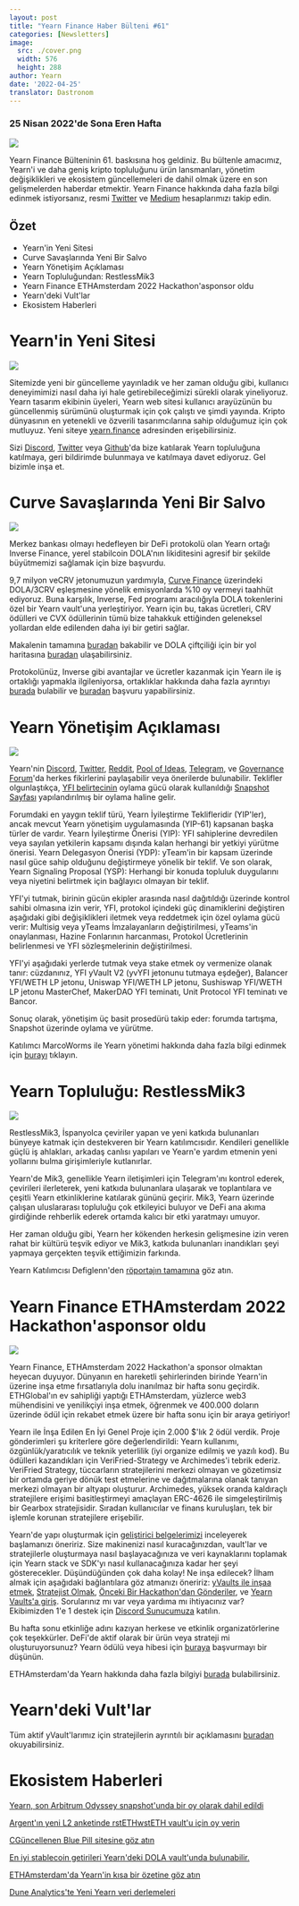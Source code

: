 ```yaml
---
layout: post
title: "Yearn Finance Haber Bülteni #61"
categories: [Newsletters]
image:
  src: ./cover.png
  width: 576
  height: 288
author: Yearn
date: '2022-04-25'
translator: Dastronom
---
```


### 25 Nisan 2022'de Sona Eren Hafta

![](./image1.jpg?w=900&h=453)

Yearn Finance Bülteninin 61. baskısına hoş geldiniz. Bu bültenle amacımız, Yearn'i ve daha geniş kripto topluluğunu ürün lansmanları, yönetim değişiklikleri ve ekosistem güncellemeleri de dahil olmak üzere en son gelişmelerden haberdar etmektir. Yearn Finance hakkında daha fazla bilgi edinmek istiyorsanız, resmi [Twitter](https://twitter.com/iearnfinance) ve [Medium](https://medium.com/iearn) hesaplarımızı takip edin.

## Özet

- Yearn'in Yeni Sitesi
- Curve Savaşlarında Yeni Bir Salvo
- Yearn Yönetişim Açıklaması
- Yearn Topluluğundan: RestlessMik3
- Yearn Finance ETHAmsterdam 2022 Hackathon'asponsor oldu
- Yearn'deki Vult'lar
- Ekosistem Haberleri

# Yearn'in Yeni Sitesi

![](./image2.jpg?w=900&h=458)

Sitemizde yeni bir güncelleme yayınladık ve her zaman olduğu gibi, kullanıcı deneyimimizi nasıl daha iyi hale getirebileceğimizi sürekli olarak yineliyoruz. Yearn tasarım ekibinin üyeleri, Yearn web sitesi kullanıcı arayüzünün bu güncellenmiş sürümünü oluşturmak için çok çalıştı ve şimdi yayında. Kripto dünyasının en yetenekli ve özverili tasarımcılarına sahip olduğumuz için çok mutluyuz. Yeni siteye [yearn.finance](https://yearn.finance/#/portfolio) adresinden erişebilirsiniz.

Sizi [Discord](https://discord.gg/8rF374XkXy), [Twitter](http://twitter.com/iearnfinance) veya [Github](http://github.com/yearn)'da bize katılarak Yearn topluluğuna katılmaya, geri bildirimde bulunmaya ve katılmaya davet ediyoruz. Gel bizimle inşa et.

# Curve Savaşlarında Yeni Bir Salvo

![](./image3.jpg?w=900&h=506)

Merkez bankası olmayı hedefleyen bir DeFi protokolü olan Yearn ortağı Inverse Finance, yerel stabilcoin DOLA'nın likiditesini agresif bir şekilde büyütmemizi sağlamak için bize başvurdu.

9,7 milyon veCRV jetonumuzun yardımıyla, [Curve Finance](https://curve.fi/) üzerindeki DOLA/3CRV eşleşmesine yönelik emisyonlarda %10 oy vermeyi taahhüt ediyoruz. Buna karşılık, Inverse, Fed programı aracılığıyla DOLA tokenlerini özel bir Yearn vault'una yerleştiriyor. Yearn için bu, takas ücretleri, CRV ödülleri ve CVX ödüllerinin tümü bize tahakkuk ettiğinden geleneksel yollardan elde edilenden daha iyi bir getiri sağlar.

Makalenin tamamına [buradan](https://medium.com/inverse-finance/a-new-salvo-in-the-curve-wars-c2badffa0123) bakabilir ve DOLA çiftçiliği için bir yol haritasına [buradan](https://medium.com/inverse-finance/how-to-farm-dola-incentives-today-using-curve-yearn-2a150a2b3afb) ulaşabilirsiniz.

Protokolünüz, Inverse gibi avantajlar ve ücretler kazanmak için Yearn ile iş ortaklığı yapmakla ilgileniyorsa, ortaklıklar hakkında daha fazla ayrıntıyı [burada](https://twitter.com/iearnfinance/status/1367508483952771075) bulabilir ve [buradan](https://yearnfinance.typeform.com/to/uP7xOJUN) başvuru yapabilirsiniz.

# Yearn Yönetişim Açıklaması

![](./image4.jpg?w=900&h=482)

Yearn'nin [Discord](https://discord.com/invite/6PNv2nF), [Twitter](https://twitter.com/iearnfinance), [Reddit](https://www.reddit.com/r/yearn_finance), [Pool of Ideas](https://yearnfinance.notion.site/yearnfinance/Pool-of-Ideas-d75383ade9154d8bb6163388c6c2b39b), [Telegram](https://t.me/yearnfinance/), ve [Governance Forum](https://gov.yearn.finance/)'da herkes fikirlerini paylaşabilir veya önerilerde bulunabilir. Teklifler olgunlaştıkça, [YFI belirtecinin](https://www.coingecko.com/en/coins/yearn-finance) oylama gücü olarak kullanıldığı [Snapshot Sayfası](https://yearn.snapshot.page/#/) yapılandırılmış bir oylama haline gelir.

Forumdaki en yaygın teklif türü, Yearn İyileştirme Teklifleridir (YIP'ler), ancak mevcut Yearn yönetişim uygulamasında (YIP-61) kapsanan başka türler de vardır. Yearn İyileştirme Önerisi (YIP): YFI sahiplerine devredilen veya sayılan yetkilerin kapsamı dışında kalan herhangi bir yetkiyi yürütme önerisi. Yearn Delegasyon Önerisi (YDP): yTeam'in bir kapsam üzerinde nasıl güce sahip olduğunu değiştirmeye yönelik bir teklif. Ve son olarak, Yearn Signaling Proposal (YSP): Herhangi bir konuda topluluk duygularını veya niyetini belirtmek için bağlayıcı olmayan bir teklif.

YFI'yi tutmak, birinin gücün ekipler arasında nasıl dağıtıldığı üzerinde kontrol sahibi olmasına izin verir, YFI, protokol içindeki güç dinamiklerini değiştiren aşağıdaki gibi değişiklikleri iletmek veya reddetmek için özel oylama gücü verir: Multisig veya yTeams İmzalayanların değiştirilmesi, yTeams'in onaylanması, Hazine Fonlarının harcanması, Protokol Ücretlerinin belirlenmesi ve YFI sözleşmelerinin değiştirilmesi.

YFI'yi aşağıdaki yerlerde tutmak veya stake etmek oy vermenize olanak tanır: cüzdanınız, YFI yVault V2 (yvYFI jetonunu tutmaya eşdeğer), Balancer YFI/WETH LP jetonu, Uniswap YFI/WETH LP jetonu, Sushiswap YFI/WETH LP jetonu MasterChef, MakerDAO YFI teminatı, Unit Protocol YFI teminatı ve Bancor.

Sonuç olarak, yönetişim üç basit prosedürü takip eder: forumda tartışma, Snapshot üzerinde oylama ve yürütme.

Katılımcı MarcoWorms ile Yearn yönetimi hakkında daha fazla bilgi edinmek için [burayı](https://medium.com/iearn/yearn-governance-explained-proposals-yfi-token-and-execution-113ec86c3a3f) tıklayın.

# Yearn Topluluğu: RestlessMik3

![](./image5.jpg?w=400&h=294)

RestlessMik3, İspanyolca çeviriler yapan ve yeni katkıda bulunanları bünyeye katmak için destekveren bir Yearn katılımcısıdır. Kendileri genellikle güçlü iş ahlakları, arkadaş canlısı yapıları ve Yearn'e yardım etmenin yeni yollarını bulma girişimleriyle kutlanırlar.

Yearn'de Mik3, genellikle Yearn iletişimleri için Telegram'ını kontrol ederek, çevirileri ilerleterek, yeni katkıda bulunanlara ulaşarak ve toplantılara ve çeşitli Yearn etkinliklerine katılarak gününü geçirir. Mik3, Yearn üzerinde çalışan uluslararası topluluğu çok etkileyici buluyor ve DeFi ana akıma girdiğinde rehberlik ederek ortamda kalıcı bir etki yaratmayı umuyor.

Her zaman olduğu gibi, Yearn her kökenden herkesin gelişmesine izin veren rahat bir kültürü teşvik ediyor ve Mik3, katkıda bulunanları inandıkları şeyi yapmaya gerçekten teşvik ettiğimizin farkında.

Yearn Katılımcısı Defiglenn'den [röportajın tamamına](https://medium.com/iearn/people-of-yearn-restlessmik3-d487b15ce051) göz atın.

# Yearn Finance ETHAmsterdam 2022 Hackathon'asponsor oldu

![](./image6.jpg?w=900&h=450)

Yearn Finance, ETHAmsterdam 2022 Hackathon'a sponsor olmaktan heyecan duyuyor. Dünyanın en hareketli şehirlerinden birinde Yearn'in üzerine inşa etme fırsatlarıyla dolu inanılmaz bir hafta sonu geçirdik. ETHGlobal'ın ev sahipliği yaptığı ETHAmsterdam, yüzlerce web3 mühendisini ve yenilikçiyi inşa etmek, öğrenmek ve 400.000 doların üzerinde ödül için rekabet etmek üzere bir hafta sonu için bir araya getiriyor!

Yearn ile İnşa Edilen En İyi Genel Proje için 2.000 $'lık 2 ödül verdik. Proje gönderimleri şu kriterlere göre değerlendirildi: Yearn kullanımı, özgünlük/yaratıcılık ve teknik yeterlilik (iyi organize edilmiş ve yazılı kod). Bu ödülleri kazandıkları için VeriFried-Strategy ve Archimedes'i tebrik ederiz. VeriFried Strategy, tüccarların stratejilerini merkezi olmayan ve gözetimsiz bir ortamda geriye dönük test etmelerine ve dağıtmalarına olanak tanıyan merkezi olmayan bir altyapı oluşturur. Archimedes, yüksek oranda kaldıraçlı stratejilere erişimi basitleştirmeyi amaçlayan ERC-4626 ile simgeleştirilmiş bir Gearbox stratejisidir. Sıradan kullanıcılar ve finans kuruluşları, tek bir işlemle korunan stratejilere erişebilir.

Yearn'de yapı oluşturmak için [geliştirici belgelerimizi](https://docs.yearn.finance/) inceleyerek başlamanızı öneririz. Size makinenizi nasıl kuracağınızdan, vault'lar ve stratejilerle oluşturmaya nasıl başlayacağınıza ve veri kaynaklarını toplamak için Yearn stack ve SDK'yı nasıl kullanacağınıza kadar her şeyi gösterecekler. Düşündüğünden çok daha kolay! Ne inşa edilecek? İlham almak için aşağıdaki bağlantılara göz atmanızı öneririz: [yVaults ile inşaa etmek](https://medium.com/iearn/yearn-partners-building-with-yvaults-4cd042ea092), [Stratejist Olmak](https://www.youtube.com/watch?v=NVR3teJw0Y0), [Önceki Bir Hackathon'dan Gönderiler](https://dorahacks.io/hackathon/ethdenver22virtual/?bounty=Yearn%20Finance), ve [Yearn Vaults'a giriş](https://www.youtube.com/watch?v=a1TsO62402c). Sorularınız mı var veya yardıma mı ihtiyacınız var? Ekibimizden 1'e 1 destek için [Discord Sunucumuza](https://discord.com/invite/yearn) katılın.

Bu hafta sonu etkinliğe adını kazıyan herkese ve etkinlik organizatörlerine çok teşekkürler. DeFi'de aktif olarak bir ürün veya strateji mi oluşturuyorsunuz? Yearn ödülü veya hibesi için [buraya](https://yearnfinance.notion.site/Welcome-to-Yearn-Finance-26d6c4210e3e405c9f02f84ba567a249) başvurmayı bir düşünün.

ETHAmsterdam'da Yearn hakkında daha fazla bilgiyi [burada](https://medium.com/iearn/yearn-finance-is-sponsoring-the-ethamsterdam-2022-hackathon-a9110e906424) bulabilirsiniz.

# Yearn'deki Vult'lar

Tüm aktif yVault'larımız için stratejilerin ayrıntılı bir açıklamasını [buradan](https://medium.com/yearn-state-of-the-vaults/the-vaults-at-yearn-9237905ffed3) okuyabilirsiniz.

# Ekosistem Haberleri

[Yearn, son Arbitrum Odyssey snapshot'unda bir oy olarak dahil edildi](https://twitter.com/iearnfinance/status/1513921428516605954)

[Argent'ın yeni L2 anketinde rstETHwstETH vault'u için oy verin](https://twitter.com/argentHQ/status/1514172474044432387)

[CGüncellenen Blue Pill sitesine göz atın](https://twitter.com/iearnfinance/status/1518390663355768833)

[En iyi stablecoin getirileri Yearn'deki DOLA vault'unda bulunabilir.](https://twitter.com/joinwido/status/1517174426684567555)

[ETHAmsterdam'da Yearn'in kısa bir özetine göz atın](https://twitter.com/YFI_interns/status/1517710156594917377)

[Dune Analytics'te Yeni Yearn veri derlemeleri](https://twitter.com/iearnfinance/status/1517213158968111106)
